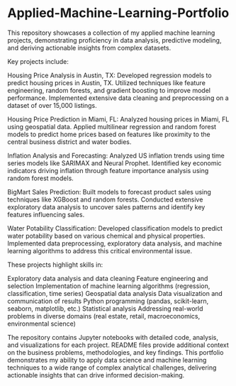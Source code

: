 # Applied-Machine-Learning-Portfolio

This repository showcases a collection of my applied machine learning projects, demonstrating proficiency in data analysis, predictive modeling, and deriving actionable insights from complex datasets.

Key projects include:

Housing Price Analysis in Austin, TX: Developed regression models to predict housing prices in Austin, TX. Utilized techniques like feature engineering, random forests, and gradient boosting to improve model performance. Implemented extensive data cleaning and preprocessing on a dataset of over 15,000 listings.

Housing Price Prediction in Miami, FL: Analyzed housing prices in Miami, FL using geospatial data. Applied multilinear regression and random forest models to predict home prices based on features like proximity to the central business district and water bodies.

Inflation Analysis and Forecasting: Analyzed US inflation trends using time series models like SARIMAX and Neural Prophet. Identified key economic indicators driving inflation through feature importance analysis using random forest models.

BigMart Sales Prediction: Built models to forecast product sales using techniques like XGBoost and random forests. Conducted extensive exploratory data analysis to uncover sales patterns and identify key features influencing sales.

Water Potability Classification: Developed classification models to predict water potability based on various chemical and physical properties. Implemented data preprocessing, exploratory data analysis, and machine learning algorithms to address this critical environmental issue.

These projects highlight skills in:

Exploratory data analysis and data cleaning
Feature engineering and selection
Implementation of machine learning algorithms (regression, classification, time series)
Geospatial data analysis
Data visualization and communication of results
Python programming (pandas, scikit-learn, seaborn, matplotlib, etc.)
Statistical analysis
Addressing real-world problems in diverse domains (real estate, retail, macroeconomics, environmental science)

The repository contains Jupyter notebooks with detailed code, analysis, and visualizations for each project. README files provide additional context on the business problems, methodologies, and key findings.
This portfolio demonstrates my ability to apply data science and machine learning techniques to a wide range of complex analytical challenges, delivering actionable insights that can drive informed decision-making.
